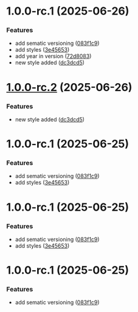 # 1.0.0-rc.1 (2025-06-26)


### Features

* add sematic versioning ([083f1c9](https://github.com/amitdotnet/sematic-release-sample/commit/083f1c9bd942321eb98cc2b1495b58cc9db9ec89))
* add styles ([3e45653](https://github.com/amitdotnet/sematic-release-sample/commit/3e456537b5dbb7b637ccfb0eb0f54f46b87bc242))
* add year in version ([72d8083](https://github.com/amitdotnet/sematic-release-sample/commit/72d8083e90cee30c2b3967d9c499d6f7e87fce57))
* new style added ([dc3dcd5](https://github.com/amitdotnet/sematic-release-sample/commit/dc3dcd5324550af085cbd7365d781cbc1f0c5319))

# [1.0.0-rc.2](https://github.com/amitdotnet/sematic-release-sample/compare/v1.0.0-rc.1...v1.0.0-rc.2) (2025-06-26)


### Features

* new style added ([dc3dcd5](https://github.com/amitdotnet/sematic-release-sample/commit/dc3dcd5324550af085cbd7365d781cbc1f0c5319))

# 1.0.0-rc.1 (2025-06-25)


### Features

* add sematic versioning ([083f1c9](https://github.com/amitdotnet/sematic-release-sample/commit/083f1c9bd942321eb98cc2b1495b58cc9db9ec89))
* add styles ([3e45653](https://github.com/amitdotnet/sematic-release-sample/commit/3e456537b5dbb7b637ccfb0eb0f54f46b87bc242))

# 1.0.0-rc.1 (2025-06-25)


### Features

* add sematic versioning ([083f1c9](https://github.com/amitdotnet/sematic-release-sample/commit/083f1c9bd942321eb98cc2b1495b58cc9db9ec89))
* add styles ([3e45653](https://github.com/amitdotnet/sematic-release-sample/commit/3e456537b5dbb7b637ccfb0eb0f54f46b87bc242))

# 1.0.0-rc.1 (2025-06-25)


### Features

* add sematic versioning ([083f1c9](https://github.com/amitdotnet/sematic-release-sample/commit/083f1c9bd942321eb98cc2b1495b58cc9db9ec89))
